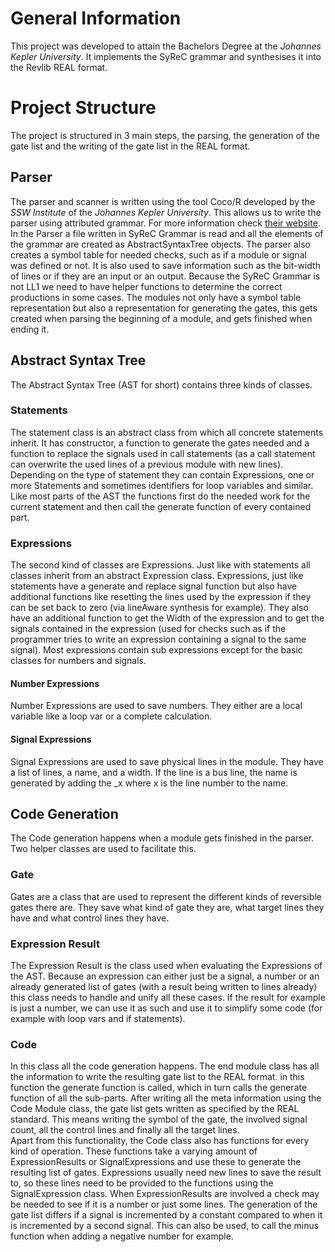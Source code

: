 # General Information

This project was developed to attain the Bachelors Degree at the *Johannes Kepler University*. It implements the SyReC grammar and synthesises it into the Revlib REAL format.

# Project Structure
The project is structured in 3 main steps, the parsing, the generation of the gate list and the writing of the gate list in the REAL format.

## Parser
The parser and scanner is written using the tool Coco/R developed by the *SSW Institute* of the *Johannes Kepler University*. This allows us to write the parser using
attributed grammar. For more information check [their website](https://ssw.jku.at/Research/Projects/Coco/). 
In the Parser a file written in SyReC Grammar is read and all the elements of the grammar are created as AbstractSyntaxTree objects. The parser also creates a symbol table for
needed checks, such as if a module or signal was defined or not. It is also used to save information such as the bit-width of lines or if they are an input or an output.
Because the SyReC Grammar is not LL1 we need to have helper functions to determine the correct productions in some cases. The modules not only have a symbol table representation
but also a representation for generating the gates, this gets created when parsing the beginning of a module, and gets finished when ending it.

## Abstract Syntax Tree
The Abstract Syntax Tree (AST for short) contains three kinds of classes.
### Statements
The statement class is an abstract class from which all concrete statements inherit. It has constructor, a function to generate the gates needed and a function to replace
the signals used in call statements (as a call statement can overwrite the used lines of a previous module with new lines).
Depending on the type of statement they can contain Expressions, one or more Statements and sometimes identifiers for loop variables and similar.
Like most parts of the AST the functions first do the needed work for the current statement and then call the generate function of every contained part.

### Expressions
The second kind of classes are Expressions. Just like with statements all classes inherit from an abstract Expression class. Expressions, just like statements have a generate
and replace signal function but also have additional functions like resetting the lines used by the expression if they can be set back to zero (via lineAware synthesis for
example). They also have an additional function to get the Width of the expression and to get the signals contained in the expression (used for checks such as if the
programmer tries to write an expression containing a signal to the same signal). Most expressions contain sub expressions except for the basic classes for numbers and signals.

#### Number Expressions
Number Expressions are used to save numbers. They either are a local variable like a loop var or a complete calculation.

#### Signal Expressions
Signal Expressions are used to save physical lines in the module. They have a list of lines, a name, and a width. If the line is a bus line, the name is generated by adding
the _x where x is the line number to the name.

## Code Generation
The Code generation happens when a module gets finished in the parser. Two helper classes are used to facilitate this.
### Gate
Gates are a class that are used to represent the different kinds of reversible gates there are. They save what kind of gate they are, what target lines they have and what
control lines they have.
### Expression Result
The Expression Result is the class used when evaluating the Expressions of the AST. Because an expression can either just be a signal, a number or an already generated list
of gates (with a result being written to lines already) this class needs to handle and unify all these cases. If the result for example is just a number, we can use it as
such and use it to simplify some code (for example with loop vars and if statements).
### Code
In this class all the code generation happens. The end module class has all the information to write the resulting gate list to the REAL format. in this function the 
generate function is called, which in turn calls the generate function of all the sub-parts. After writing all the meta information using the Code Module class, the
gate list gets written as specified by the REAL standard. This means writing the symbol of the gate, the involved signal count, all the control lines and finally
all the target lines.  
Apart from this functionality, the Code class also has functions for every kind of operation. These functions take a varying amount of ExpressionResults or SignalExpressions
and use these to generate the resulting list of gates. Expressions usually need new lines to save the result to, so these lines need to be provided to the functions using
the SignalExpression class. When ExpressionResults are involved a check may be needed to see if it is a number or just some lines. The generation of the gate list differs
if a signal is incremented by a constant compared to when it is incremented by a second signal. This can also be used, to call the minus function when adding a negative
number for example.
